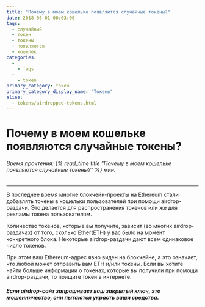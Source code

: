 ```yaml
---
title: "Почему в моем кошельке появляются случайные токены?"
date: 2018-06-01 00:03:00
tags:
  - случайный
  - токен
  - токены
  - появляются
  - кошелек
categories:
  - 
    - faqs
  - 
    - token
primary_category: токен
primary_category_display_name: "Токены"
alias:
  - tokens/airdropped-tokens.html
---
```


# __Почему в моем кошельке появляются случайные токены?__
###### Время прочтения: {% read_time title "Почему в моем кошельке появляются случайные токены?" %} мин.
***

В последнее время многие блокчейн-проекты на Ethereum стали добавлять токены в кошельки пользователей при помощи airdrop-раздачи. Это делается для распространения токенов или же для рекламы токена пользователям.

Количество токенов, которые вы получите, зависит (во многих airdrop-раздачах) от того, сколько Ether(ETH) у вас было на момент конкретного блока. Некоторые airdrop-раздачи дают всем одинаковое число токенов.

При этом ваш Ethereum-адрес явно виден на блокчейне, а это означает, что любой может отправить вам ETH и/или токены. Если вы хотите найти больше информации о токенах, которые вы получили при помощи airdrop-раздачи, то поищите токен в интернете.

#### _Если airdrop-сайт запрашивает ваш закрытый ключ, это мошенничество, они пытаются украсть ваши средства._
